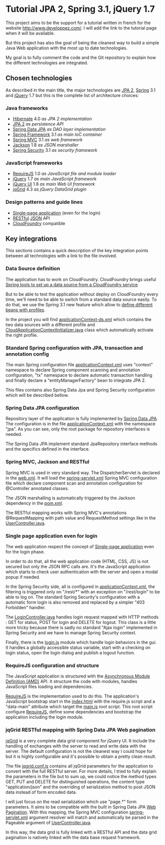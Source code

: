 # Tutorial JPA 2, Spring 3.1, jQuery 1.7

This project aims to be the support for a tutorial written in french for the website <http://www.developpez.com/>.
I will add the link to the tutorial page when it will be available.

But this project has also the goal of being the cleanest way to build a simple Java Web application with the most up to date technologies.

My goal is to fully comment the code and the Git repository to explain how the different technologies are integrated.

## Chosen technologies

As described in the main title, the major technologies are [JPA 2][], [Spring][Spring Framework] 3.1 and [jQuery] 1.7 but this is the complete list of architecture choices:

### Java frameworks
- [Hibernate] 4.0 _as JPA 2 implementation_ 
- [JPA 2] _as persistence API_
- [Spring Data JPA] _as DAO layer implementation_
- [Spring Framework] 3.1 _as main IoC container_
- [Spring MVC] 3.1 _as web framework_
- [Jackson] 1.8 _as JSON marshaller_
- [Spring Security] 3.1 _as security framework_

### JavaScript frameworks
- [RequireJS] 1.0 _as JavaScript file and module loader_
- [jQuery] 1.7 _as main JavaScript framework_
- [jQuery UI] 1.8 _as main Web UI framework_
- [jqGrid] 4.3 _as jQuery DataGrid plugin_

### Design patterns and guide lines
- [Single-page application] (even for the login)
- [RESTful] [JSON] API
- [CloudFoundry] compatible

## Key integrations

This sections contains a quick description of the key integration points between all technologies with a link to the file involved.

### Data Source definition

The application has to work on CloudFoundry. CloudFoundry brings useful [Spring tools to set up a data source from a CloudFoundry service](http://start.cloudfoundry.com/frameworks/java/spring/spring.html).

But to be able to test the application without deploy on CloudFoundry every time, we'll need to be able to switch from a standard data source easily. To do that, we use the Spring 3.1 new feature which allow to [define different beans with profiles](http://static.springsource.org/spring/docs/3.1.x/spring-framework-reference/html/new-in-3.1.html#d0e1293).

In the project you will find [applicationContext-ds.xml](blob/master/src/main/resources/META-INF/applicationContext-ds.xml) which contains the two data sources with a different profile and
[CloudApplicationContextInitializer.java](blob/master/src/main/java/org/cloudfoundry/services/CloudApplicationContextInitializer.java) class which automatically activate the right profile.

### Standard Spring configuration with JPA, transaction and annotation config

The main Spring configuration file [applicationContext.xml](blob/master/src/main/resources/META-INF/applicationContext.xml) uses
"context" namespace to declare Spring component scanning and annotation configuration,
"tx" namespace to declare automatic transaction handling and finally
declare a "entityManagerFactory" bean to integrate JPA 2.

This files contains also Spring Data Jpa and Spring Security configuration which will be described bellow.

### Spring Data JPA configuration

Repository layer of the application is fully implemented by [Spring Data JPA][]. The configuration is in the file [applicationContext.xml](blob/master/src/main/resources/META-INF/applicationContext.xml) with the namespace "jpa".
As you can see, only the root package for repository interfaces is needed.

The Spring Data JPA implement standard JpaRepository interface methods and the specifics defined in the interface. 

### Spring MVC, Jackson and RESTful

Spring MVC is used in very standard way. The DispatcherServlet is declared in the [web.xml](blob/master/src/main/webapp/WEB-INF/web.xml).
It will load the [spring-servlet.xml](blob/master/src/main/webapp/WEB-INF/spring-servlet.xml) Spring MVC configuration file which declare component scan and annotation configuration for @Controller annotated classes.

The JSON marshalling is automatically triggered by the Jackson dependency in the [pom.xml](blob/master/pom.xml).

The RESTful mapping works with Spring MVC's annotations @RequestMapping with path value and RequestMethod settings like in the [UserController.java](blob/master/src/main/java/com/developpez/skillbrowser/controller/UserController.java).

### Single page application even for login

The web application respect the concept of [Single-page application][] even for the login phase.

In order to do that, all the web application code (HTML, CSS, JS) is not secured but only the JSON RPC calls are. It's the JavaScript application which starts to check user authentication with the server and open a modal popup if needed.

In the Spring Security side, all is configured in [applicationContext.xml](blob/master/src/main/resources/META-INF/applicationContext.xml), the filtering is triggered only on "/rest/*" with an exception on "/rest/login" to be able to log on.
The standard Spring Security's configuration with a automatic form login is also removed and replaced by a simpler "403 Forbidden" handler.

The [LoginController.java](blob/master/src/main/java/com/developpez/skillbrowser/controller/LoginController.java) handles login request mapped with HTTP methods : GET for status, POST for login and DELETE for logout.
This class is a little more tricky because there is sadly no standard "Ajax login" implemented in Spring Security and we have to manage Spring Security context.

Finally, there is the [login.js](blob/master/src/main/webapp/login.js) module which handle login behaviors in the gui. It handles a globally accessible status variable, start with a checking on login status, open the login dialog and publish a logout function.

### RequireJS configuration and structure

The JavaScript application is structured with the [Asynchronous Module Definition (AMD)](https://github.com/amdjs/amdjs-api/wiki/AMD) API.
It structure the code with modules, handles JavaScript files loading and dependencies.

[RequireJS][] is the implementation used to do this. The application's JavaScript bootstrap start in the [index.html](blob/master/src/main/webapp/index.html) with the require.js script and a "data-main" attribute which target the [main.js](blob/master/src/main/webapp/main.js) root script.
This root script configure [RequireJS][], define some dependencies and bootstrap the application including the login module.

### jqGrid RESTful mapping with Spring Data JPA Web pagination

[jqGrid][] is a very complete data grid component for jQuery UI. It include the handling of exchanges with the server to read and write data with the server.
The default configuration is not the cleanest way I could hope for but it is highly configurable and it's possible to obtain a pretty clean result.

The file [jqgrid.conf.js](blob/master/src/main/webapp/jqgrid.conf.js) contains all jqGrid parameters for the application to convert with the full RESTful server.
For more details, I tried to fully explain the parameters in the file but to sum up, we could notice the method types GET, PUT and DELETE for distinguished operations, the content type "application/json" and the overriding of serialization method to post JSON data instead of form encoded data.

I will just focus on the read serialization which use "page.*" form parameters. It aims to be compatible with the built in Spring Data JPA [Web Pagination](http://static.springsource.org/spring-data/data-jpa/docs/current/reference/html/#web-pagination).
With this mapping, the Spring MVC configuration [spring-servlet.xml](blob/master/src/main/webapp/WEB-INF/spring-servlet.xml) argument resolver will match and automatically be parsed in the Pageable argument of [UserController.java](blob/master/src/main/java/com/developpez/skillbrowser/controller/UserController.java).

In this way, the data grid is fully linked with a RESTful API and the data grid pagination is natively linked with the data base request framework.








[Hibernate]: http://www.hibernate.org/  "Hibernate: Relational Persistence for Java and .NET"
[JPA 2]: http://en.wikipedia.org/wiki/Java_Persistence_API "Java Persistence API"
[Spring Data JPA]: http://www.springsource.org/spring-data/jpa "Spring Data - JPA"
[Spring Framework]: http://www.springsource.org/spring-framework "Spring Framework"
[Spring MVC]: http://static.springsource.org/spring/docs/3.1.x/spring-framework-reference/html/mvc.html "Spring Web MVC framework"
[Jackson]: http://jackson.codehaus.org/ "Jackson: High-performance JSON processor"
[Spring Security]: http://www.springsource.org/spring-security "Spring Security"
[RequireJS]: http://requirejs.org/ "RequireJS: A JavaScript module loader"
[jQuery]: http://jquery.com/ "jQuery: write less, do more"
[jQuery UI]: http://jqueryui.com/ "jQuery user interface"
[jqGrid]: http://www.trirand.com/blog/ "jQuery Grid Plugin"
[Single-page application]: http://en.wikipedia.org/wiki/Single-page_application "Single-page application"
[RESTful]: http://en.wikipedia.org/wiki/RESTful "Representational state transfer"
[JSON]: http://www.json.org/ "JavaScript Object Notation"
[CloudFoundry]: http://www.cloudfoundry.org/ "The open platform as a service project"